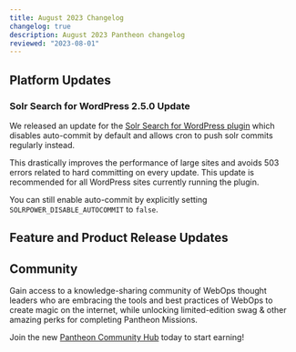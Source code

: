 ```yaml
---
title: August 2023 Changelog
changelog: true
description: August 2023 Pantheon changelog
reviewed: "2023-08-01"
---
```


## Platform Updates
### Solr Search for WordPress 2.5.0 Update
We released an update for the [Solr Search for WordPress plugin](https://wordpress.org/plugins/solr-power/) which disables auto-commit by default and allows cron to push solr commits regularly instead.

This drastically improves the performance of large sites and avoids 503 errors related to hard committing on every update. This update is recommended for all WordPress sites currently running the plugin.

You can still enable auto-commit by explicitly setting `SOLRPOWER_DISABLE_AUTOCOMMIT` to `false`.

## Feature and Product Release Updates

## Community

Gain access to a knowledge-sharing community of WebOps thought leaders who are embracing the tools and best practices of WebOps to create magic on the internet, while unlocking limited-edition swag & other amazing perks for completing Pantheon Missions.

Join the new [Pantheon Community Hub](https://community.pantheon.io/) today to start earning!
